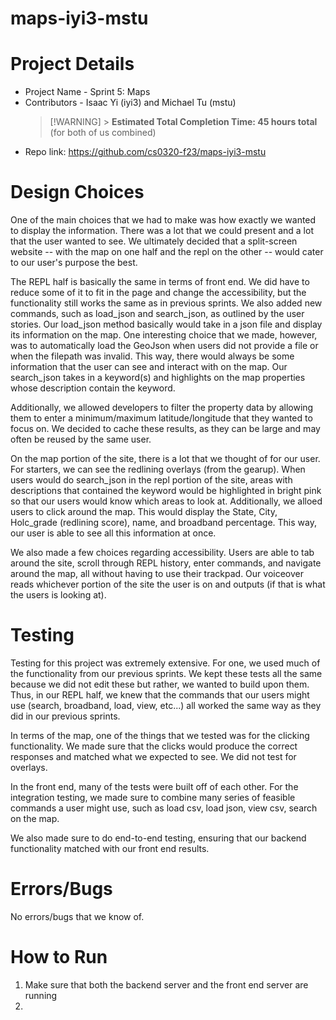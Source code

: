 # maps-iyi3-mstu

# Project Details

- Project Name - Sprint 5: Maps
- Contributors - Isaac Yi (iyi3) and Michael Tu (mstu)
  > [!WARNING] > **Estimated Total Completion Time: 45 hours total** (for both of us combined)
- Repo link: https://github.com/cs0320-f23/maps-iyi3-mstu

# Design Choices

One of the main choices that we had to make was how exactly we wanted to display the information. There was a lot that we could present and a lot that the user wanted to see. We ultimately decided that a split-screen website -- with the map on one half and the repl on the other -- would cater to our user's purpose the best.

The REPL half is basically the same in terms of front end. We did have to reduce some of it to fit in the page and change the accessibility, but the functionality still works the same as in previous sprints. We also added new commands, such as load_json and search_json, as outlined by the user stories. Our load_json method basically would take in a json file and display its information on the map. One interesting choice that we made, however, was to automatically load the GeoJson when users did not provide a file or when the filepath was invalid. This way, there would always be some information that the user can see and interact with on the map. Our search_json takes in a keyword(s) and highlights on the map properties whose description contain the keyword. 

Additionally, we allowed developers to filter the property data by allowing them to enter a minimum/maximum latitude/longitude that they wanted to focus on. We decided to cache these results, as they can be large and may often be reused by the same user.

On the map portion of the site, there is a lot that we thought of for our user. For starters, we can see the redlining overlays (from the gearup). When users would do search_json in the repl portion of the site, areas with descriptions that contained the keyword would be highlighted in bright pink so that our users would know which areas to look at. Additionally, we alloed users to click around the map. This would display the State, City, Holc_grade (redlining score), name, and broadband percentage. This way, our user is able to see all this information at once.

We also made a few choices regarding accessibility. Users are able to tab around the site, scroll through REPL history, enter commands, and navigate around the map, all without having to use their trackpad. Our voiceover reads whichever portion of the site the user is on and outputs (if that is what the users is looking at).



# Testing

Testing for this project was extremely extensive. For one, we used much of the functionality from our previous sprints. We kept these tests all the same because we did not edit these but rather, we wanted to build upon them. Thus, in our REPL half, we knew that the commands that our users might use (search, broadband, load, view, etc...) all worked the same way as they did in our previous sprints.

In terms of the map, one of the things that we tested was for the clicking functionality. We made sure that the clicks would produce the correct responses and matched what we expected to see. We did not test for overlays.

In the front end, many of the tests were built off of each other. For the integration testing, we made sure to combine many series of feasible commands a user might use, such as load csv, load json, view csv, search on the map.

We also made sure to do end-to-end testing, ensuring that our backend functionality matched with our front end results. 


# Errors/Bugs

No errors/bugs that we know of.

# How to Run

1. Make sure that both the backend server and the front end server are running
2. 
